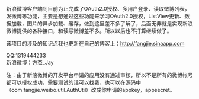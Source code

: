 新浪微博客户端到目前为止完成了OAuth2.0授权、多用户登录、读取微博列表，发微博等功能，主要是想通过这些功能来学习OAuth2.0授权，ListView更新、数据加载，图片的异步加载、缓存，做到这里差不多了解了，后面无非就是实现新浪微博提供的各种接口，和读写微博差不多。所以以后也不打算继续做了。

该项目的涉及的知识点我也更新在自己的博客上：http://fangjie.sinaapp.com

QQ:1319444233  
新浪微博：方杰_Jay

注：由于新浪微博的开发平台申请的应用没有通过审核，所以不是所有的微博帐号都可以授权成功，需要测试的话可以找我，也可以在源码中（com.fangjie.weibo.util.AuthUtil）改成你申请的appkey，appsecret。